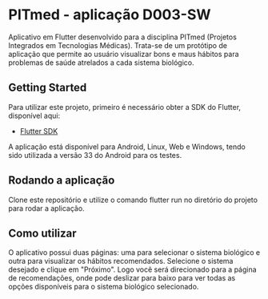 # PITmed - aplicação D003-SW

Aplicativo em Flutter desenvolvido para a disciplina PITmed (Projetos Integrados em Tecnologias Médicas). Trata-se de um protótipo de aplicação que permite ao usuário visualizar bons e maus hábitos para problemas de saúde atrelados a cada sistema biológico.


## Getting Started

Para utilizar este projeto, primeiro é necessário obter a SDK do Flutter, disponível aqui:

- [Flutter SDK](https://docs.flutter.dev/get-started/install)


A aplicação está disponível para Android, Linux, Web e Windows, tendo sido utilizada a versão 33 do Android para os testes.

## Rodando a aplicação
Clone este repositório e utilize o comando flutter run no diretório do projeto para rodar a aplicação.

## Como utilizar

O aplicativo possui duas páginas: uma para selecionar o sistema biológico e outra para visualizar os hábitos recomendados. Selecione o sistema desejado e clique em "Próximo". Logo você será direcionado para a página de recomendações, onde pode deslizar para baixo para ver todas as opções disponíveis para o sistema biológico selecionado.
